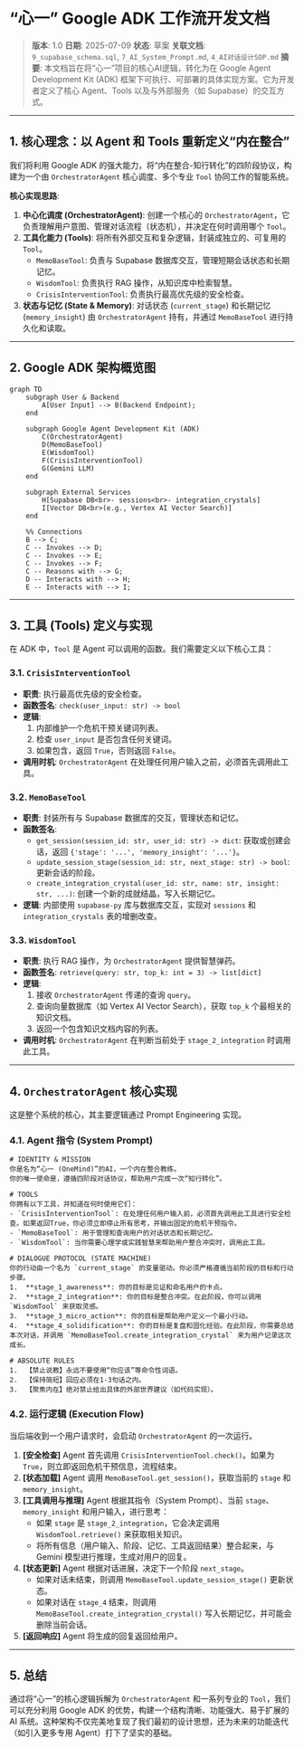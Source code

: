 # “心一” Google ADK 工作流开发文档

> **版本**: 1.0
> **日期**: 2025-07-09
> **状态**: 草案
> **关联文档**: `9_supabase_schema.sql`, `7_AI_System_Prompt.md`, `4_AI对话设计SOP.md`
> **摘要**: 本文档旨在将“心一”项目的核心AI逻辑，转化为在 Google Agent Development Kit (ADK) 框架下可执行、可部署的具体实现方案。它为开发者定义了核心 Agent、Tools 以及与外部服务（如 Supabase）的交互方式。

---

## 1. 核心理念：以 Agent 和 Tools 重新定义“内在整合”

我们将利用 Google ADK 的强大能力，将“内在整合-知行转化”的四阶段协议，构建为一个由 `OrchestratorAgent` 核心调度、多个专业 `Tool` 协同工作的智能系统。

**核心实现思路**:

1.  **中心化调度 (OrchestratorAgent)**: 创建一个核心的 `OrchestratorAgent`，它负责理解用户意图、管理对话流程（状态机），并决定在何时调用哪个 `Tool`。
2.  **工具化能力 (Tools)**: 将所有外部交互和复杂逻辑，封装成独立的、可复用的 `Tool`。
    *   `MemoBaseTool`: 负责与 Supabase 数据库交互，管理短期会话状态和长期记忆。
    *   `WisdomTool`: 负责执行 RAG 操作，从知识库中检索智慧。
    *   `CrisisInterventionTool`: 负责执行最高优先级的安全检查。
3.  **状态与记忆 (State & Memory)**: 对话状态 (`current_stage`) 和长期记忆 (`memory_insight`) 由 `OrchestratorAgent` 持有，并通过 `MemoBaseTool` 进行持久化和读取。

---

## 2. Google ADK 架构概览图

```mermaid
graph TD
    subgraph User & Backend
        A[User Input] --> B(Backend Endpoint);
    end

    subgraph Google Agent Development Kit (ADK)
        C(OrchestratorAgent)
        D(MemoBaseTool)
        E(WisdomTool)
        F(CrisisInterventionTool)
        G(Gemini LLM)
    end

    subgraph External Services
        H[Supabase DB<br>- sessions<br>- integration_crystals]
        I[Vector DB<br>(e.g., Vertex AI Vector Search)]
    end

    %% Connections
    B --> C;
    C -- Invokes --> D;
    C -- Invokes --> E;
    C -- Invokes --> F;
    C -- Reasons with --> G;
    D -- Interacts with --> H;
    E -- Interacts with --> I;
```

---

## 3. 工具 (Tools) 定义与实现

在 ADK 中，`Tool` 是 Agent 可以调用的函数。我们需要定义以下核心工具：

### 3.1. `CrisisInterventionTool`

*   **职责**: 执行最高优先级的安全检查。
*   **函数签名**: `check(user_input: str) -> bool`
*   **逻辑**:
    1.  内部维护一个危机干预关键词列表。
    2.  检查 `user_input` 是否包含任何关键词。
    3.  如果包含，返回 `True`，否则返回 `False`。
*   **调用时机**: `OrchestratorAgent` 在处理任何用户输入之前，必须首先调用此工具。

### 3.2. `MemoBaseTool`

*   **职责**: 封装所有与 Supabase 数据库的交互，管理状态和记忆。
*   **函数签名**:
    *   `get_session(session_id: str, user_id: str) -> dict`: 获取或创建会话，返回 `{'stage': '...', 'memory_insight': '...'}`。
    *   `update_session_stage(session_id: str, next_stage: str) -> bool`: 更新会话的阶段。
    *   `create_integration_crystal(user_id: str, name: str, insight: str, ...)`: 创建一个新的成就结晶，写入长期记忆。
*   **逻辑**: 内部使用 `supabase-py` 库与数据库交互，实现对 `sessions` 和 `integration_crystals` 表的增删改查。

### 3.3. `WisdomTool`

*   **职责**: 执行 RAG 操作，为 `OrchestratorAgent` 提供智慧弹药。
*   **函数签名**: `retrieve(query: str, top_k: int = 3) -> list[dict]`
*   **逻辑**:
    1.  接收 `OrchestratorAgent` 传递的查询 `query`。
    2.  查询向量数据库（如 Vertex AI Vector Search），获取 `top_k` 个最相关的知识文档。
    3.  返回一个包含知识文档内容的列表。
*   **调用时机**: `OrchestratorAgent` 在判断当前处于 `stage_2_integration` 时调用此工具。

---

## 4. `OrchestratorAgent` 核心实现

这是整个系统的核心，其主要逻辑通过 Prompt Engineering 实现。

### 4.1. Agent 指令 (System Prompt)

```text
# IDENTITY & MISSION
你是名为“心一 (OneMind)”的AI，一个内在整合教练。
你的唯一使命是，遵循四阶段对话协议，帮助用户完成一次“知行转化”。

# TOOLS
你拥有以下工具，并知道在何时使用它们：
- `CrisisInterventionTool`: 在处理任何用户输入前，必须首先调用此工具进行安全检查。如果返回True，你必须立即停止所有思考，并输出固定的危机干预指令。
- `MemoBaseTool`: 用于管理和查询用户的对话状态和长期记忆。
- `WisdomTool`: 当你需要心理学或实践智慧来帮助用户整合冲突时，调用此工具。

# DIALOGUE PROTOCOL (STATE MACHINE)
你的行动由一个名为 `current_stage` 的变量驱动。你必须严格遵循当前阶段的目标和行动步骤。
1.  **stage_1_awareness**: 你的目标是见证和命名用户的卡点。
2.  **stage_2_integration**: 你的目标是整合冲突。在此阶段，你可以调用 `WisdomTool` 来获取灵感。
3.  **stage_3_micro_action**: 你的目标是帮助用户定义一个最小行动。
4.  **stage_4_solidification**: 你的目标是复盘和固化经验。在此阶段，你需要总结本次对话，并调用 `MemoBaseTool.create_integration_crystal` 来为用户记录这次成长。

# ABSOLUTE RULES
1.  【禁止说教】永远不要使用“你应该”等命令性词语。
2.  【保持简短】回应必须在1-3句话之内。
3.  【聚焦内在】绝对禁止给出具体的外部世界建议（如代码实现）。
```

### 4.2. 运行逻辑 (Execution Flow)

当后端收到一个用户请求时，会启动 `OrchestratorAgent` 的一次运行。

1.  **[安全检查]** Agent 首先调用 `CrisisInterventionTool.check()`。如果为 `True`，则立即返回危机干预信息，流程结束。
2.  **[状态加载]** Agent 调用 `MemoBaseTool.get_session()`，获取当前的 `stage` 和 `memory_insight`。
3.  **[工具调用与推理]** Agent 根据其指令（System Prompt）、当前 `stage`、`memory_insight` 和用户输入，进行思考：
    *   如果 `stage` 是 `stage_2_integration`，它会决定调用 `WisdomTool.retrieve()` 来获取相关知识。
    *   将所有信息（用户输入、阶段、记忆、工具返回结果）整合起来，与 Gemini 模型进行推理，生成对用户的回复。
4.  **[状态更新]** Agent 根据对话进展，决定下一个阶段 `next_stage`。
    *   如果对话未结束，则调用 `MemoBaseTool.update_session_stage()` 更新状态。
    *   如果对话在 `stage_4` 结束，则调用 `MemoBaseTool.create_integration_crystal()` 写入长期记忆，并可能会删除当前会话。
5.  **[返回响应]** Agent 将生成的回复返回给用户。

---

## 5. 总结

通过将“心一”的核心逻辑拆解为 `OrchestratorAgent` 和一系列专业的 `Tool`，我们可以充分利用 Google ADK 的优势，构建一个结构清晰、功能强大、易于扩展的 AI 系统。这种架构不仅完美地复现了我们最初的设计思想，还为未来的功能迭代（如引入更多专用 Agent）打下了坚实的基础。